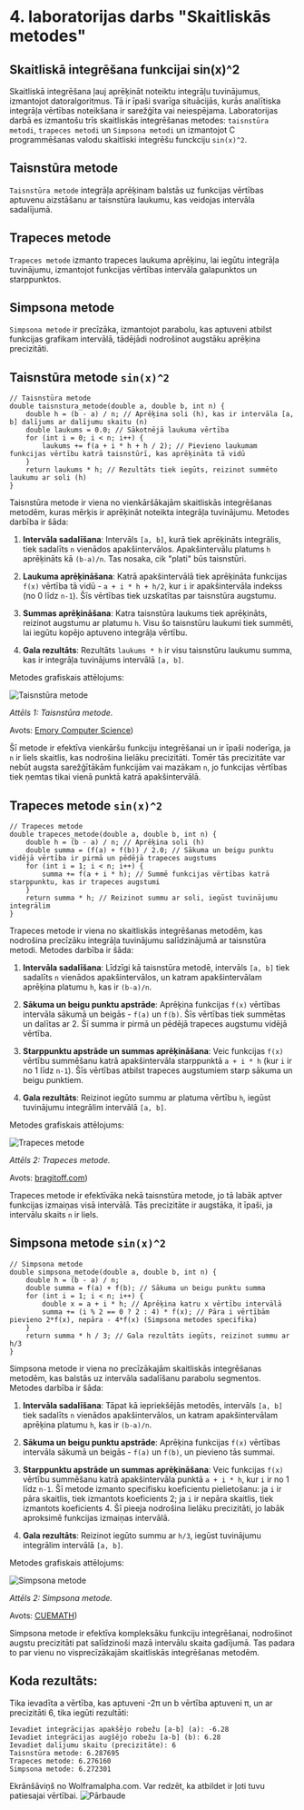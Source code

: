 # 4. laboratorijas darbs "Skaitliskās metodes"
## Skaitliskā integrēšana funkcijai sin(x)^2

Skaitliskā integrēšana ļauj aprēķināt noteiktu integrāļu tuvinājumus, izmantojot datoralgoritmus. Tā ir īpaši svarīga situācijās, kurās analītiska integrāļa vērtības noteikšana ir sarežģīta vai neiespējama. Laboratorijas darbā es izmantošu trīs skaitliskās integrēšanas metodes: `taisnstūra metodi`, `trapeces metodi` un `Simpsona metodi` un izmantojot C programmēšanas valodu skaitliski integrēšu funckciju `sin(x)^2`.

## Taisnstūra metode

`Taisnstūra metode` integrāļa aprēķinam balstās uz funkcijas vērtības aptuvenu aizstāšanu ar taisnstūra laukumu, kas veidojas intervāla sadalījumā.

## Trapeces metode

`Trapeces metode` izmanto trapeces laukuma aprēķinu, lai iegūtu integrāļa tuvinājumu, izmantojot funkcijas vērtības intervāla galapunktos un starppunktos.

## Simpsona metode

`Simpsona metode` ir precīzāka, izmantojot parabolu, kas aptuveni atbilst funkcijas grafikam intervālā, tādējādi nodrošinot augstāku aprēķina precizitāti.

## Taisnstūra metode `sin(x)^2`

```shell
// Taisnstūra metode 
double taisnstura_metode(double a, double b, int n) {
    double h = (b - a) / n; // Aprēķina soli (h), kas ir intervāla [a, b] dalījums ar dalījumu skaitu (n)
    double laukums = 0.0; // Sākotnējā laukuma vērtība
    for (int i = 0; i < n; i++) {
        laukums += f(a + i * h + h / 2); // Pievieno laukumam funkcijas vērtību katrā taisnstūrī, kas aprēķināta tā vidū
    }
    return laukums * h; // Rezultāts tiek iegūts, reizinot summēto laukumu ar soli (h)
}
```
Taisnstūra metode ir viena no vienkāršākajām skaitliskās integrēšanas metodēm, kuras mērķis ir aprēķināt noteikta integrāļa tuvinājumu. Metodes darbība ir šāda:

1. **Intervāla sadalīšana**: 
   Intervāls `[a, b]`, kurā tiek aprēķināts integrālis, tiek sadalīts `n` vienādos apakšintervālos. Apakšintervālu platums `h` aprēķināts kā `(b-a)/n`. Tas nosaka, cik "plati" būs taisnstūri.

2. **Laukuma aprēķināšana**: 
   Katrā apakšintervālā tiek aprēķināta funkcijas `f(x)` vērtība tā vidū - `a + i * h + h/2`, kur `i` ir apakšintervāla indekss (no 0 līdz `n-1`). Šīs vērtības tiek uzskatītas par taisnstūra augstumu.

3. **Summas aprēķināšana**: 
   Katra taisnstūra laukums tiek aprēķināts, reizinot augstumu ar platumu `h`. Visu šo taisnstūru laukumi tiek summēti, lai iegūtu kopējo aptuveno integrāļa vērtību.

4. **Gala rezultāts**: 
   Rezultāts `laukums * h` ir visu taisnstūru laukumu summa, kas ir integrāļa tuvinājums intervālā `[a, b]`.

Metodes grafiskais attēlojums:

![Taisnstūra metode](rectangle.png)

*Attēls 1: Taisnstūra metode.*

Avots: [Emory Computer Science]([https://www.cs.emory.edu/~cheung/Courses/170/Syllabus/07/rectangle-method.html))

Šī metode ir efektīva vienkāršu funkciju integrēšanai un ir īpaši noderīga, ja `n` ir liels skaitlis, kas nodrošina lielāku precizitāti. Tomēr tās precizitāte var nebūt augsta sarežģītākām funkcijām vai mazākam `n`, jo funkcijas vērtības tiek ņemtas tikai vienā punktā katrā apakšintervālā.


## Trapeces metode `sin(x)^2`

```shell
// Trapeces metode 
double trapeces_metode(double a, double b, int n) {
    double h = (b - a) / n; // Aprēķina soli (h)
    double summa = (f(a) + f(b)) / 2.0; // Sākuma un beigu punktu vidējā vērtība ir pirmā un pēdējā trapeces augstums
    for (int i = 1; i < n; i++) {
        summa += f(a + i * h); // Summē funkcijas vērtības katrā starppunktu, kas ir trapeces augstumi
    }
    return summa * h; // Reizinot summu ar soli, iegūst tuvinājumu integrālim
}
```
Trapeces metode ir viena no skaitliskās integrēšanas metodēm, kas nodrošina precīzāku integrāļa tuvinājumu salīdzinājumā ar taisnstūra metodi. Metodes darbība ir šāda:

1. **Intervāla sadalīšana**: 
   Līdzīgi kā taisnstūra metodē, intervāls `[a, b]` tiek sadalīts `n` vienādos apakšintervālos, un katram apakšintervālam aprēķina platumu `h`, kas ir `(b-a)/n`.

2. **Sākuma un beigu punktu apstrāde**: 
   Aprēķina funkcijas `f(x)` vērtības intervāla sākumā un beigās - `f(a)` un `f(b)`. Šīs vērtības tiek summētas un dalītas ar 2. Šī summa ir pirmā un pēdējā trapeces augstumu vidējā vērtība.

3. **Starppunktu apstrāde un summas aprēķināšana**: 
   Veic funkcijas `f(x)` vērtību summēšanu katrā apakšintervāla starppunktā `a + i * h` (kur `i` ir no 1 līdz `n-1`). Šīs vērtības atbilst trapeces augstumiem starp sākuma un beigu punktiem.

4. **Gala rezultāts**: 
   Reizinot iegūto summu ar platuma vērtību `h`, iegūst tuvinājumu integrālim intervālā `[a, b]`.

Metodes grafiskais attēlojums:

![Trapeces metode](Trapeze.png)

*Attēls 2: Trapeces metode.*

Avots: [bragitoff.com]([https://www.bragitoff.com/2017/08/trapezoidal-rule-c-program/))

Trapeces metode ir efektīvāka nekā taisnstūra metode, jo tā labāk aptver funkcijas izmaiņas visā intervālā. Tās precizitāte ir augstāka, it īpaši, ja intervālu skaits `n` ir liels.


## Simpsona metode `sin(x)^2`
```shell
// Simpsona metode
double simpsona_metode(double a, double b, int n) {
    double h = (b - a) / n;
    double summa = f(a) + f(b); // Sākuma un beigu punktu summa
    for (int i = 1; i < n; i++) {
        double x = a + i * h; // Aprēķina katru x vērtību intervālā
        summa += (i % 2 == 0 ? 2 : 4) * f(x); // Pāra i vērtībām pievieno 2*f(x), nepāra - 4*f(x) (Simpsona metodes specifika)
    }
    return summa * h / 3; // Gala rezultāts iegūts, reizinot summu ar h/3
}
```
Simpsona metode ir viena no precīzākajām skaitliskās integrēšanas metodēm, kas balstās uz intervāla sadalīšanu parabolu segmentos. Metodes darbība ir šāda:

1. **Intervāla sadalīšana**: 
   Tāpat kā iepriekšējās metodēs, intervāls `[a, b]` tiek sadalīts `n` vienādos apakšintervālos, un katram apakšintervālam aprēķina platumu `h`, kas ir `(b-a)/n`.

2. **Sākuma un beigu punktu apstrāde**: 
   Aprēķina funkcijas `f(x)` vērtības intervāla sākumā un beigās - `f(a)` un `f(b)`, un pievieno tās summai.

3. **Starppunktu apstrāde un summas aprēķināšana**: 
   Veic funkcijas `f(x)` vērtību summēšanu katrā apakšintervāla punktā `a + i * h`, kur `i` ir no 1 līdz `n-1`. Šī metode izmanto specifisku koeficientu pielietošanu: ja `i` ir pāra skaitlis, tiek izmantots koeficients 2; ja `i` ir nepāra skaitlis, tiek izmantots koeficients 4. Šī pieeja nodrošina lielāku precizitāti, jo labāk aproksimē funkcijas izmaiņas intervālā.

4. **Gala rezultāts**: 
   Reizinot iegūto summu ar `h/3`, iegūst tuvinājumu integrālim intervālā `[a, b]`.

Metodes grafiskais attēlojums:

![Simpsona metode](simpsonsrule.png)

*Attēls 2: Simpsona metode.*

Avots: [CUEMATH]([https://www.cuemath.com/simpsons-rule-formula/))

Simpsona metode ir efektīva kompleksāku funkciju integrēšanai, nodrošinot augstu precizitāti pat salīdzinoši mazā intervālu skaita gadījumā. Tas padara to par vienu no visprecīzākajām skaitliskās integrēšanas metodēm.

## Koda rezultāts:

Tika ievadīta a vērtība, kas aptuveni -2π un b vērtība aptuveni π, un ar precizitāti 6, tika iegūti rezultāti:
```shell
Ievadiet integrācijas apakšējo robežu [a-b] (a): -6.28
Ievadiet integrācijas augšējo robežu [a-b] (b): 6.28 
Ievadiet dalījumu skaitu (precizitāte): 6
Taisnstūra metode: 6.287695
Trapeces metode: 6.276160
Simpsona metode: 6.272301
```
Ekrānšāviņš no Wolframalpha.com. Var redzēt, ka atbildet ir ļoti tuvu patiesajai vērtībai.
![Pārbaude](WolframAlpha.PNG)